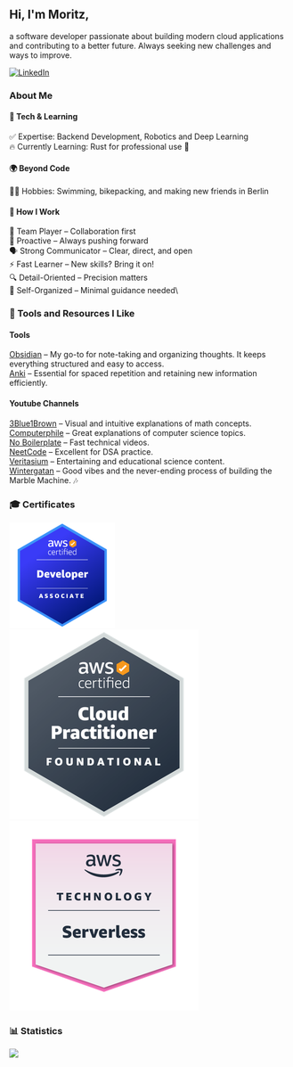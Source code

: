 ## Hi, I'm Moritz,
a software developer passionate about building modern cloud applications and contributing to a better future.
Always seeking new challenges and ways to improve.

[![LinkedIn](https://img.shields.io/badge/LinkedIn-Moritz%20Franz-blue?style=for-the-badge&logo=linkedin)](https://www.linkedin.com/in/moritz-franz-4bb911211/)

### About Me
#### 🚀 Tech & Learning
✅ Expertise: Backend Development, Robotics and Deep Learning\
🔥 Currently Learning: Rust for professional use 🦀
#### 🌍 Beyond Code
🏊‍♂️ Hobbies: Swimming, bikepacking, and making new friends in Berlin
#### 🎯 How I Work
🤝 Team Player – Collaboration first\
🚀 Proactive – Always pushing forward\
🗣️ Strong Communicator – Clear, direct, and open\
⚡ Fast Learner – New skills? Bring it on!\
🔍 Detail-Oriented – Precision matters\
📅 Self-Organized – Minimal guidance needed\
### 🔧 Tools and Resources I Like
#### Tools
[Obsidian](https://obsidian.md/) – My go-to for note-taking and organizing thoughts. It keeps everything structured and easy to access.\
[Anki](https://apps.ankiweb.net/) – Essential for spaced repetition and retaining new information efficiently.
#### Youtube Channels
[3Blue1Brown](https://www.youtube.com/c/3blue1brown) – Visual and intuitive explanations of math concepts.\
[Computerphile](https://www.youtube.com/user/Computerphile) – Great explanations of computer science topics.\
[No Boilerplate](https://www.youtube.com/c/NoBoilerplate) – Fast technical videos.\
[NeetCode](https://www.youtube.com/c/NeetCode) – Excellent for DSA practice.\
[Veritasium](https://www.youtube.com/@veritasium) – Entertaining and educational science content.\
[Wintergatan](https://www.youtube.com/c/Wintergatan) – Good vibes and the never-ending process of building the Marble Machine. 🎶
### 🎓 Certificates
![image](badges/AWS%20Associate%20Developer.png)
![image](badges/AWS%20Foundational%20Cloud%20Practitioner.png)
![AWS Serverless Badge](badges/AWS%20Serverless%20Badge.png)
### 📊 Statistics
<img src="https://github-readme-activity-graph.vercel.app/graph?username=DezzardHD&theme=react">
